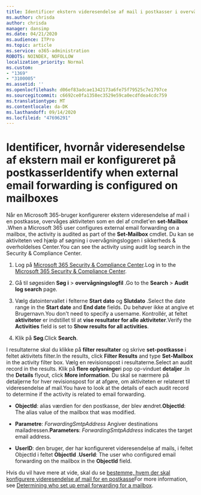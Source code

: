 ```yaml
---
title: Identificer ekstern videresendelse af mail i postkasser i overvågningslogge
ms.author: chrisda
author: chrisda
manager: dansimp
ms.date: 04/21/2020
ms.audience: ITPro
ms.topic: article
ms.service: o365-administration
ROBOTS: NOINDEX, NOFOLLOW
localization_priority: Normal
ms.custom:
- "1369"
- "3100005"
ms.assetid: ''
ms.openlocfilehash: d06ef83adcae1342173a6fe75f79525c7e1797ce
ms.sourcegitcommit: c6692ce0fa1358ec3529e59ca0ecdfdea4cdc759
ms.translationtype: MT
ms.contentlocale: da-DK
ms.lasthandoff: 09/14/2020
ms.locfileid: "47696291"
---
```

# <a name="identify-when-external-email-forwarding-is-configured-on-mailboxes"></a><span data-ttu-id="b03d7-102">Identificer, hvornår videresendelse af ekstern mail er konfigureret på postkasser</span><span class="sxs-lookup"><span data-stu-id="b03d7-102">Identify when external email forwarding is configured on mailboxes</span></span>

<span data-ttu-id="b03d7-103">Når en Microsoft 365-bruger konfigurerer ekstern videresendelse af mail i en postkasse, overvåges aktiviteten som en del af cmdlet'en **set-Mailbox** .</span><span class="sxs-lookup"><span data-stu-id="b03d7-103">When a Microsoft 365 user configures external email forwarding on a mailbox, the activity is audited as part of the **Set-Mailbox** cmdlet.</span></span> <span data-ttu-id="b03d7-104">Du kan se aktiviteten ved hjælp af søgning i overvågningsloggen i sikkerheds & overholdelses Center.</span><span class="sxs-lookup"><span data-stu-id="b03d7-104">You can see the activity using audit log search in the Security & Compliance Center.</span></span>

1. <span data-ttu-id="b03d7-105">Log på [Microsoft 365 Security & Compliance Center](https://protection.office.com/).</span><span class="sxs-lookup"><span data-stu-id="b03d7-105">Log in to the [Microsoft 365 Security & Compliance Center](https://protection.office.com/).</span></span>

2. <span data-ttu-id="b03d7-106">Gå til søgesiden **Søg i**  >  **overvågningslogfil** .</span><span class="sxs-lookup"><span data-stu-id="b03d7-106">Go to the **Search** > **Audit log search** page.</span></span>

3. <span data-ttu-id="b03d7-107">Vælg datointervallet i felterne **Start dato** og **Slutdato** .</span><span class="sxs-lookup"><span data-stu-id="b03d7-107">Select the date range in the **Start date** and **End date** fields.</span></span> <span data-ttu-id="b03d7-108">Du behøver ikke at angive et Brugernavn.</span><span class="sxs-lookup"><span data-stu-id="b03d7-108">You don't need to specify a username.</span></span> <span data-ttu-id="b03d7-109">Kontrollér, at feltet **aktiviteter** er indstillet til at **vise resultater for alle aktiviteter**.</span><span class="sxs-lookup"><span data-stu-id="b03d7-109">Verify the **Activities** field is set to **Show results for all activities**.</span></span>

4. <span data-ttu-id="b03d7-110">Klik på **Søg**.</span><span class="sxs-lookup"><span data-stu-id="b03d7-110">Click **Search**.</span></span>

<span data-ttu-id="b03d7-111">I resultaterne skal du klikke på **filter resultater** og skrive **set-postkasse** i feltet aktivitets filter.</span><span class="sxs-lookup"><span data-stu-id="b03d7-111">In the results, click **Filter Results** and type **Set-Mailbox** in the activity filter box.</span></span> <span data-ttu-id="b03d7-112">Vælg en revisionspost i resultaterne.</span><span class="sxs-lookup"><span data-stu-id="b03d7-112">Select an audit record in the results.</span></span> <span data-ttu-id="b03d7-113">Klik på **flere oplysninger**i pop op-vinduet **detaljer** .</span><span class="sxs-lookup"><span data-stu-id="b03d7-113">In the **Details** flyout, click **More information**.</span></span> <span data-ttu-id="b03d7-114">Du skal se nærmere på detaljerne for hver revisionspost for at afgøre, om aktiviteten er relateret til videresendelse af mail.</span><span class="sxs-lookup"><span data-stu-id="b03d7-114">You have to look at the details of each audit record to determine if the activity is related to email forwarding.</span></span>

- <span data-ttu-id="b03d7-115">**ObjectId**: alias værdien for den postkasse, der blev ændret.</span><span class="sxs-lookup"><span data-stu-id="b03d7-115">**ObjectId**: The alias value of the mailbox that was modified.</span></span>

- <span data-ttu-id="b03d7-116">**Parametre**: _ForwardingSmtpAddress_ Angiver destinations mailadressen.</span><span class="sxs-lookup"><span data-stu-id="b03d7-116">**Parameters**: _ForwardingSmtpAddress_ indicates the target email address.</span></span>

- <span data-ttu-id="b03d7-117">**UserID**: den bruger, der har konfigureret videresendelse af mails, i feltet ObjectId i feltet **ObjectId** .</span><span class="sxs-lookup"><span data-stu-id="b03d7-117">**UserId**: The user who configured email forwarding on the mailbox in the **ObjectId** field.</span></span>

<span data-ttu-id="b03d7-118">Hvis du vil have mere at vide, skal du se [bestemme, hvem der skal konfigurere videresendelse af mail for en postkasse](https://docs.microsoft.com/microsoft-365/compliance/auditing-troubleshooting-scenarios#determine-who-set-up-email-forwarding-for-a-mailbox)</span><span class="sxs-lookup"><span data-stu-id="b03d7-118">For more information, see [Determining who set up email forwarding for a mailbox](https://docs.microsoft.com/microsoft-365/compliance/auditing-troubleshooting-scenarios#determine-who-set-up-email-forwarding-for-a-mailbox).</span></span>
